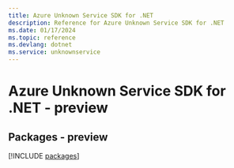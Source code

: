 ```yaml
---
title: Azure Unknown Service SDK for .NET
description: Reference for Azure Unknown Service SDK for .NET
ms.date: 01/17/2024
ms.topic: reference
ms.devlang: dotnet
ms.service: unknownservice
---
```

# Azure Unknown Service SDK for .NET - preview
## Packages - preview
[!INCLUDE [packages](unknown-service-index.md)]